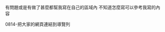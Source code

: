 <!-- 老師評論/建議 -->


<!--  -->

有問題或是有做了甚麼都幫我寫在自己的區域內
不知道怎麼寫可以參考我寫的內容
<!-- Achi -->

<!-- Biki -->

<!-- 玨 -->

<!-- 淳 -->

<!-- Fish -->
0814-把大家的網頁連結到導覽列

